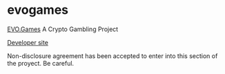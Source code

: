 # evogames
[EVO.Games](https://evo.games) A Crypto Gambling Project

[Developer site](https://dev.evo.games)

Non-disclosure agreement has been accepted to enter into this section of the proyect. Be careful.
